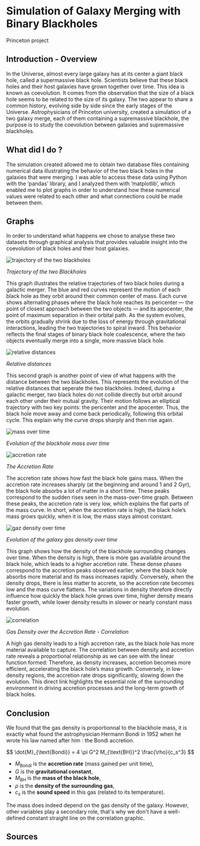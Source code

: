 # Simulation of Galaxy Merging with Binary Blackholes
Princeton project 
## Introduction - Overview
In the Universe, almost every large galaxy has at its center a giant black hole, called a supermassive black hole. Scientists believe that these black holes and their host galaxies have grown together over time. This idea is known as coevolution. It comes from the observation that the size of a black hole seems to be related to the size of its galaxy. The two appear to share a common history, evolving side by side since the early stages of the Universe. 
Astrophysicians of Princeton university, created a simulation of a two galaxy merge, each of them containing a supremassive blackhole, the purpose is to study the coevolution between galaxies and supremassive blackholes.  

## What did I do ? 
The simulation created allowed me to obtain two database files containing numerical data illustrating the behavior of the two black holes in the galaxies that were merging. I was able to access these data using Python with the ‘pandas’ library, and I analyzed them with ‘matplotlib’, which enabled me to plot graphs in order to understand how these numerical values were related to each other and what connections could be made between them.

## Graphs
In order to understand what happens we chose to analyse these two datasets through graphical analysis that provides valuable insight into the coevolution of black holes and their host galaxies. 

![trajectory of the two blackholes](https://drive.google.com/uc?export=view&id=1Q1ehVG-l-D24MuOoFqCHwc7HruyYK_DC)

*Trajectory of the two Blackholes*


This graph illustrates the relative trajectories of two black holes during a galactic merger. The blue and red curves represent the motion of each black hole as they orbit around their common center of mass. Each curve shows alternating phases where the black hole reaches its pericenter — the point of closest approach between the two objects — and its apocenter, the point of maximum separation in their orbital path. As the system evolves, the orbits gradually shrink due to the loss of energy through gravitational interactions, leading the two trajectories to spiral inward. This behavior reflects the final stages of binary black hole coalescence, where the two objects eventually merge into a single, more massive black hole.

![relative distances](https://drive.google.com/uc?export=view&id=1p20UA8iYclDYWttgMMq9dco8-2OKYOGD)

*Relative distances*

This second graph is another point of view of what happens with the distance between the two blackholes. This represents the evolution of the relative distances that seperate the two blackholes. Indeed, during a galactic merger, two black holes do not collide directly but orbit around each other under their mutual gravity.
Their motion follows an elliptical trajectory with two key points: the pericenter and the apocenter. Thus, the black hole move away and come back periodically, following this orbital cycle. This explain why the curve drops sharply and then rise again. 

![mass over time](https://drive.google.com/uc?export=view&id=1yNwov1k5_nc1adFXSVAY4FQObYrGV6s9)

*Evolution of the blackhole mass over time*

![accretion rate](https://drive.google.com/uc?export=view&id=1aPMowLZMnB3kmwwh_NTogJOhfkw13HHh)

*The Accretion Rate*

The accretion rate shows how fast the black hole gains mass. When the accretion rate increases sharply (at the beginning and around 1 and 2 Gyr), the black hole absorbs a lot of matter in a short time. These peaks correspond to the sudden rises seen in the mass-over-time graph. Between these peaks, the accretion rate is very low, which explains the flat parts of the mass curve. In short, when the accretion rate is high, the black hole’s mass grows quickly, when it is low, the mass stays almost constant. 


![gaz density over time](https://drive.google.com/uc?export=view&id=1Zr1zbZcepTIGZf_YlOB04PzFb4hj8DKH)

*Evolution of the galaxy gas density over time*


This graph shows how the density of the blackhole surrounding changes over time. When the density is high, there is more gas available around the black hole, which leads to a higher accretion rate. These dense phases correspond to the accretion peaks observed earlier, where the black hole absorbs more material and its mass increases rapidly.
Conversely, when the density drops, there is less matter to accrete, so the accretion rate becomes low and the mass curve flattens. The variations in density therefore directly influence how quickly the black hole grows over time, higher density means faster growth, while lower density results in slower or nearly constant mass evolution.

![correlation](https://drive.google.com/uc?export=view&id=1xwAFOJ9yHHbBtgSK1Tu05lf1IyJVpc3F)

*Gas Density over the Accretion Rate - Correlation*

A high gas density leads to a high accretion rate, as the black hole has more material available to capture. The correlation between density and accretion rate reveals a proportional relationship as we can see with the linear function formed: Therefore, as density increases, accretion becomes more efficient, accelerating the black hole’s mass growth. Conversely, in low-density regions, the accretion rate drops significantly, slowing down the evolution. This direct link highlights the essential role of the surrounding environment in driving accretion processes and the long-term growth of black holes.

## Conclusion 
We found that the gas density is proportionnal to the blackhole mass, it is exactly what found the astrophysician Hermann Bondi in 1952 when he wrote his law named after him : the Bondi accretion. 

$$
\dot{M}_{\text{Bondi}} = 4 \pi G^2 M_{\text{BH}}^2 \frac{\rho}{c_s^3}
$$

- $\dot{M}_{\text{Bondi}}$ is the **accretion rate** (mass gained per unit time),
- $G$ is the **gravitational constant**,
- $M_{\text{BH}}$ is the **mass of the black hole**,
- $\rho$ is the **density of the surrounding gas**,
- $c_s$ is the **sound speed** in this gas (related to its temperature).

The mass does indeed depend on the gas density of the galaxy. However, other variables play a secondary role, that's why we don't have a well-defined constant straight line on the correlation graphic. 


## Sources 
